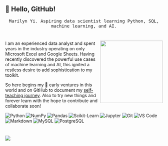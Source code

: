 ## 👋 Hello, GitHub!

<p align="center"><samp>
Marilyn Yi. Aspiring data scientist learning Python, SQL, machine learning, and AI.
</samp> 

#

<a href="♥️"><img align="right" src="https://github.com/marilynyi/marilynyi/blob/main/DALL%C2%B7E%202023-06-26%2012.25.40.png" width="200" height="200" /></a>


I am an experienced data analyst and spent years in the industry operating on only Microsoft Excel and Google Sheets. Having recently discovered the powerful use cases of machine learning and AI, this ignited a restless desire to add sophistication to my toolkit.

So here begins my 🌱 early ventures in this world and on GitHub to document my [self-teaching journey](https://github.com/marilynyi/self-study-ml-progress). Also to try new things and forever learn with the hope to contribute and collaborate soon!

![Python](https://img.shields.io/badge/python-2c3333?style=flat&logo=python&logoColor=ffd95a)
![NumPy](https://img.shields.io/badge/numpy-2c3333?style=flat&logo=numpy&logoColor=ffd95a)
![Pandas](https://img.shields.io/badge/pandas-2c3333?style=flat&logo=pandas&logoColor=ffd95a)
![Scikit-Learn](https://img.shields.io/badge/scikit--learn-2c3333?style=flat&logo=scikitlearn&logoColor=ffd95a)
![Jupyter](https://img.shields.io/badge/jupyter-D75281?style=flat&logo=jupyter&logoColor=ffd95a)
![Git](https://img.shields.io/badge/git-D75281?style=flat&logo=git&logoColor=ffd95a)
![VS Code](https://img.shields.io/badge/vs_code-D75281?style=flat&logo=visualstudiocode&logoColor=ffd95a)
![Markdown](https://img.shields.io/badge/markdown-003865?style=flat&logo=markdown&logoColor=ffd95a)
![MySQL](https://img.shields.io/badge/mysql-003865?style=flat&logo=mysql&logoColor=ffd95a)
![PostgreSQL](https://img.shields.io/badge/postgresql-003865?style=flat&logo=postgresql&logoColor=ffd95a)

#

![](https://komarev.com/ghpvc/?username=marilynyi&color=yellow)
  



  




